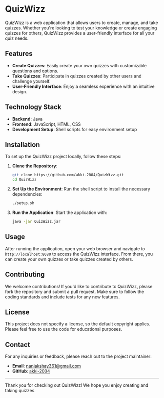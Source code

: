 # QuizWizz



QuizWizz is a web application that allows users to create, manage, and take quizzes. Whether you're looking to test your knowledge or create engaging quizzes for others, QuizWizz provides a user-friendly interface for all your quiz needs.

## Features

- **Create Quizzes**: Easily create your own quizzes with customizable questions and options.
- **Take Quizzes**: Participate in quizzes created by other users and challenge yourself.
- **User-Friendly Interface**: Enjoy a seamless experience with an intuitive design.

## Technology Stack

- **Backend**: Java
- **Frontend**: JavaScript, HTML, CSS
- **Development Setup**: Shell scripts for easy environment setup

## Installation

To set up the QuizWizz project locally, follow these steps:

1. **Clone the Repository**:
   ```bash
   git clone https://github.com/akki-2004/QuizWizz.git
   cd QuizWizz
   ```

2. **Set Up the Environment**:
   Run the shell script to install the necessary dependencies:
   ```bash
   ./setup.sh
   ```

3. **Run the Application**:
   Start the application with:
   ```bash
   java -jar QuizWizz.jar
   ```

## Usage

After running the application, open your web browser and navigate to `http://localhost:8080` to access the QuizWizz interface. From there, you can create your own quizzes or take quizzes created by others.

## Contributing

We welcome contributions! If you'd like to contribute to QuizWizz, please fork the repository and submit a pull request. Make sure to follow the coding standards and include tests for any new features.

## License

This project does not specify a license, so the default copyright applies. Please feel free to use the code for educational purposes.

## Contact

For any inquiries or feedback, please reach out to the project maintainer:

- **Email**: [naniakshay361@gmail.com](mailto:naniakshay361@gmail.com)
- **GitHub**: [akki-2004](https://github.com/akki-2004)

---

Thank you for checking out QuizWizz! We hope you enjoy creating and taking quizzes.

